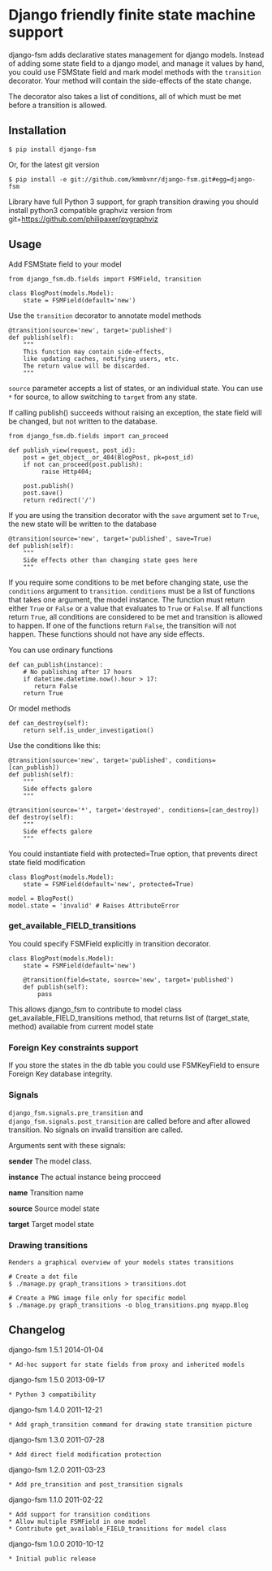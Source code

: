 Django friendly finite state machine support
============================================

django-fsm adds declarative states management for django models.
Instead of adding some state field to a django model, and manage it
values by hand, you could use FSMState field and mark model methods
with the `transition` decorator. Your method will contain the side-effects
of the state change.

The decorator also takes a list of conditions, all of which must be met
before a transition is allowed.

Installation
------------

    $ pip install django-fsm

Or, for the latest git version

    $ pip install -e git://github.com/kmmbvnr/django-fsm.git#egg=django-fsm

Library have full Python 3 support, for graph transition drawing
you should install python3 compatible graphviz version
from git+https://github.com/philipaxer/pygraphviz

Usage
-----

Add FSMState field to your model

    from django_fsm.db.fields import FSMField, transition

    class BlogPost(models.Model):
        state = FSMField(default='new')


Use the `transition` decorator to annotate model methods

    @transition(source='new', target='published')
    def publish(self):
        """
        This function may contain side-effects, 
        like updating caches, notifying users, etc.
        The return value will be discarded.
        """

`source` parameter accepts a list of states, or an individual state.
You can use `*` for source, to allow switching to `target` from any state.

If calling publish() succeeds without raising an exception, the state field
will be changed, but not written to the database.

    from django_fsm.db.fields import can_proceed

    def publish_view(request, post_id):
        post = get_object__or_404(BlogPost, pk=post_id)
        if not can_proceed(post.publish):
             raise Http404;

        post.publish()
        post.save()
        return redirect('/')

If you are using the transition decorator with the `save` argument set to `True`,
the new state will be written to the database

    @transition(source='new', target='published', save=True)
    def publish(self):
        """
        Side effects other than changing state goes here
        """

If you require some conditions to be met before changing state, use the
`conditions` argument to `transition`. `conditions` must be a list of functions
that takes one argument, the model instance.  The function must return either
`True` or `False` or a value that evaluates to `True` or `False`. If all
functions return `True`, all conditions are considered to be met and transition
is allowed to happen. If one of the functions return `False`, the transition
will not happen. These functions should not have any side effects.

You can use ordinary functions

    def can_publish(instance):
        # No publishing after 17 hours
        if datetime.datetime.now().hour > 17:
           return False
        return True

Or model methods

    def can_destroy(self):
        return self.is_under_investigation()

Use the conditions like this:

    @transition(source='new', target='published', conditions=[can_publish])
    def publish(self):
        """
        Side effects galore
        """

    @transition(source='*', target='destroyed', conditions=[can_destroy])
    def destroy(self):
        """
        Side effects galore
        """

You could instantiate field with protected=True option, that prevents direct state field modification

    class BlogPost(models.Model):
        state = FSMField(default='new', protected=True)

    model = BlogPost()
    model.state = 'invalid' # Raises AttributeError


### get_available_FIELD_transitions

You could specify FSMField explicitly in transition decorator.

    class BlogPost(models.Model):
        state = FSMField(default='new')

        @transition(field=state, source='new', target='published')
        def publish(self):
    	    pass

This allows django_fsm to contribute to model class get_available_FIELD_transitions method,
that returns list of (target_state, method) available from current model state

### Foreign Key constraints support 

If you store the states in the db table you could use FSMKeyField to
ensure Foreign Key database integrity.

### Signals

`django_fsm.signals.pre_transition` and `django_fsm.signals.post_transition` are called before 
and after allowed transition. No signals on invalid transition are called.

Arguments sent with these signals:

**sender**
   The model class.

**instance**
   The actual instance being procceed

**name**
   Transition name

**source**
   Source model state

**target**
   Target model state


### Drawing transitions

    Renders a graphical overview of your models states transitions

    # Create a dot file
    $ ./manage.py graph_transitions > transitions.dot

    # Create a PNG image file only for specific model
    $ ./manage.py graph_transitions -o blog_transitions.png myapp.Blog


Changelog
---------
django-fsm 1.5.1 2014-01-04

    * Ad-hoc support for state fields from proxy and inherited models

django-fsm 1.5.0 2013-09-17

    * Python 3 compatibility

django-fsm 1.4.0 2011-12-21

    * Add graph_transition command for drawing state transition picture

django-fsm 1.3.0 2011-07-28

    * Add direct field modification protection

django-fsm 1.2.0 2011-03-23

    * Add pre_transition and post_transition signals

django-fsm 1.1.0 2011-02-22

    * Add support for transition conditions 
    * Allow multiple FSMField in one model
    * Contribute get_available_FIELD_transitions for model class

django-fsm 1.0.0 2010-10-12

    * Initial public release

